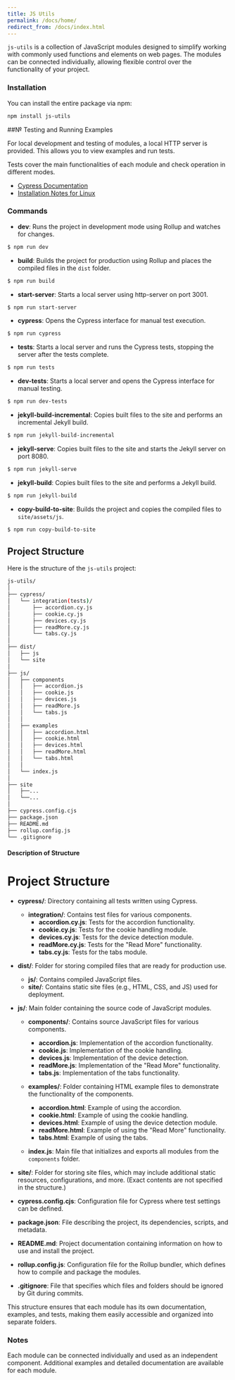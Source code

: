 ```yaml
---
title: JS Utils 
permalink: /docs/home/
redirect_from: /docs/index.html
---
```


`js-utils` is a collection of JavaScript modules designed to simplify working with commonly used functions and elements
on web pages. The modules can be connected individually, allowing flexible control over the functionality of your
project.

### Installation

You can install the entire package via npm:

```bash
npm install js-utils
```

##№ Testing and Running Examples

For local development and testing of modules, a local HTTP server is provided. This allows you to view examples and run
tests.

Tests cover the main functionalities of each module and check operation in different modes.

- [Cypress Documentation](https://docs.cypress.io/)
- [Installation Notes for Linux](https://docs.cypress.io/guides/getting-started/installing-cypress#Linux-Prerequisites)

### Commands

- **dev**: Runs the project in development mode using Rollup and watches for changes.
```bash
$ npm run dev
```

- **build**: Builds the project for production using Rollup and places the compiled files in the `dist` folder.
```bash
$ npm run build
```

- **start-server**: Starts a local server using http-server on port 3001.
```bash
$ npm run start-server
```

- **cypress**: Opens the Cypress interface for manual test execution.
```bash
$ npm run cypress
```

- **tests**: Starts a local server and runs the Cypress tests, stopping the server after the tests complete.
```bash
$ npm run tests
```

- **dev-tests**: Starts a local server and opens the Cypress interface for manual testing.
```bash
$ npm run dev-tests
```

- **jekyll-build-incremental**: Copies built files to the site and performs an incremental Jekyll build.
```bash
$ npm run jekyll-build-incremental
```

- **jekyll-serve**: Copies built files to the site and starts the Jekyll server on port 8080.
```bash
$ npm run jekyll-serve
```

- **jekyll-build**: Copies built files to the site and performs a Jekyll build.
```bash
$ npm run jekyll-build
```

- **copy-build-to-site**: Builds the project and copies the compiled files to `site/assets/js`.
```bash
$ npm run copy-build-to-site
```

## Project Structure

Here is the structure of the `js-utils` project:

```bash
js-utils/
│
├── cypress/
│   └── integration(tests)/
│       ├── accordion.cy.js
│       ├── cookie.cy.js
│       ├── devices.cy.js
│       ├── readMore.cy.js
│       └── tabs.cy.js
│ 
├── dist/
│   ├── js
│   └── site
│  
├── js/
│   ├── components
│   │   ├── accordion.js
│   │   ├── cookie.js
│   │   ├── devices.js
│   │   ├── readMore.js
│   │   └── tabs.js
│   │ 
│   ├── examples
│   │   ├── accordion.html
│   │   ├── cookie.html
│   │   ├── devices.html
│   │   ├── readMore.html
│   │   └── tabs.html
│   │ 
│   └── index.js
│
├── site
│   ├──...
│   └──...
│
├── cypress.config.cjs
├── package.json
├── README.md
├── rollup.config.js
└── .gitignore
```

#### Description of Structure

# Project Structure

- **cypress/**: Directory containing all tests written using Cypress.
  - **integration/**: Contains test files for various components.
    - **accordion.cy.js**: Tests for the accordion functionality.
    - **cookie.cy.js**: Tests for the cookie handling module.
    - **devices.cy.js**: Tests for the device detection module.
    - **readMore.cy.js**: Tests for the "Read More" functionality.
    - **tabs.cy.js**: Tests for the tabs module.

- **dist/**: Folder for storing compiled files that are ready for production use.
  - **js/**: Contains compiled JavaScript files.
  - **site/**: Contains static site files (e.g., HTML, CSS, and JS) used for deployment.

- **js/**: Main folder containing the source code of JavaScript modules.
  - **components/**: Contains source JavaScript files for various components.
    - **accordion.js**: Implementation of the accordion functionality.
    - **cookie.js**: Implementation of the cookie handling.
    - **devices.js**: Implementation of the device detection.
    - **readMore.js**: Implementation of the "Read More" functionality.
    - **tabs.js**: Implementation of the tabs functionality.

  - **examples/**: Folder containing HTML example files to demonstrate the functionality of the components.
    - **accordion.html**: Example of using the accordion.
    - **cookie.html**: Example of using the cookie handling.
    - **devices.html**: Example of using the device detection module.
    - **readMore.html**: Example of using the "Read More" functionality.
    - **tabs.html**: Example of using the tabs.

  - **index.js**: Main file that initializes and exports all modules from the `components` folder.

- **site/**: Folder for storing site files, which may include additional static resources, configurations, and more. (Exact contents are not specified in the structure.)

- **cypress.config.cjs**: Configuration file for Cypress where test settings can be defined.

- **package.json**: File describing the project, its dependencies, scripts, and metadata.

- **README.md**: Project documentation containing information on how to use and install the project.

- **rollup.config.js**: Configuration file for the Rollup bundler, which defines how to compile and package the modules.

- **.gitignore**: File that specifies which files and folders should be ignored by Git during commits.


This structure ensures that each module has its own documentation, examples, and tests, making them easily accessible
and organized into separate folders.

### Notes

Each module can be connected individually and used as an independent component. Additional examples
and detailed documentation are available for each module.

